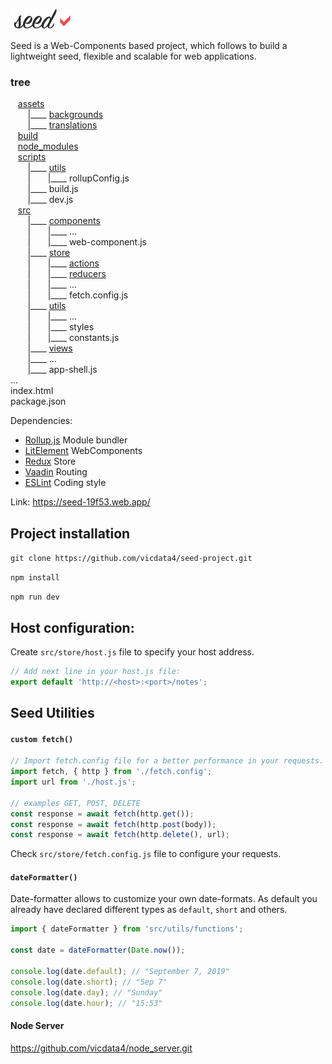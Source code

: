 ![](assets/logo_md.png?v=4&s=100)

Seed is a Web-Components based project, which follows to build a lightweight seed, flexible and scalable for web applications.

### tree

&nbsp;&nbsp; [assets]()\
&nbsp;&nbsp;&nbsp;&nbsp;&nbsp;&nbsp;
|____  [backgrounds]()\
&nbsp;&nbsp;&nbsp;&nbsp;&nbsp;&nbsp;
|____  [translations]()\
&nbsp;&nbsp; [build]()\
&nbsp;&nbsp; [node_modules]()\
&nbsp;&nbsp; [scripts]()\
&nbsp;&nbsp;&nbsp;&nbsp;&nbsp;&nbsp;
|____  [utils]()\
&nbsp;&nbsp;&nbsp;&nbsp;&nbsp;&nbsp; |&nbsp;&nbsp;&nbsp;&nbsp;&nbsp;&nbsp;
|____ rollupConfig.js\
&nbsp;&nbsp;&nbsp;&nbsp;&nbsp;&nbsp;
|____  build.js\
&nbsp;&nbsp;&nbsp;&nbsp;&nbsp;&nbsp;
|____  dev.js\
&nbsp;&nbsp; [src]()\
&nbsp;&nbsp;&nbsp;&nbsp;&nbsp;&nbsp;
|____  [components]()\
&nbsp;&nbsp;&nbsp;&nbsp;&nbsp;&nbsp; |&nbsp;&nbsp;&nbsp;&nbsp;&nbsp;&nbsp;
|____ ...\
&nbsp;&nbsp;&nbsp;&nbsp;&nbsp;&nbsp; |&nbsp;&nbsp;&nbsp;&nbsp;&nbsp;&nbsp;
|____ web-component.js\
&nbsp;&nbsp;&nbsp;&nbsp;&nbsp;&nbsp;
|____ [store]()\
&nbsp;&nbsp;&nbsp;&nbsp;&nbsp;&nbsp; |&nbsp;&nbsp;&nbsp;&nbsp;&nbsp;&nbsp;
|____ [actions]()\
&nbsp;&nbsp;&nbsp;&nbsp;&nbsp;&nbsp; |&nbsp;&nbsp;&nbsp;&nbsp;&nbsp;&nbsp;
|____ [reducers]()\
&nbsp;&nbsp;&nbsp;&nbsp;&nbsp;&nbsp; |&nbsp;&nbsp;&nbsp;&nbsp;&nbsp;&nbsp;
|____ ...\
&nbsp;&nbsp;&nbsp;&nbsp;&nbsp;&nbsp; |&nbsp;&nbsp;&nbsp;&nbsp;&nbsp;&nbsp;
|____ fetch.config.js\
&nbsp;&nbsp;&nbsp;&nbsp;&nbsp;&nbsp;
|____ [utils]()\
&nbsp;&nbsp;&nbsp;&nbsp;&nbsp;&nbsp; |&nbsp;&nbsp;&nbsp;&nbsp;&nbsp;&nbsp;
|____ ...\
&nbsp;&nbsp;&nbsp;&nbsp;&nbsp;&nbsp; |&nbsp;&nbsp;&nbsp;&nbsp;&nbsp;&nbsp;
|____ styles\
&nbsp;&nbsp;&nbsp;&nbsp;&nbsp;&nbsp; |&nbsp;&nbsp;&nbsp;&nbsp;&nbsp;&nbsp;
|____ constants.js\
&nbsp;&nbsp;&nbsp;&nbsp;&nbsp;&nbsp;
|____ [views]()\
&nbsp;&nbsp;&nbsp;&nbsp;&nbsp;&nbsp;
|____ ...\
&nbsp;&nbsp;&nbsp;&nbsp;&nbsp;&nbsp;
|____ app-shell.js\
...\
index.html\
package.json

Dependencies:
- [Rollup.js](https://rollupjs.org) Module bundler
- [LitElement](https://lit-element.polymer-project.org) WebComponents
- [Redux](https://redux.js.org) Store
- [Vaadin](https://www.npmjs.com/package/@vaadin/router) Routing
- [ESLint](https://eslint.org) Coding style

Link: https://seed-19f53.web.app/

## Project installation

`git clone https://github.com/vicdata4/seed-project.git`

`npm install`

`npm run dev`

## Host configuration:

Create `src/store/host.js` file to specify your host address.
```js
// Add next line in your host.js file: 
export default 'http://<host>:<port>/notes';
```


## Seed Utilities

#### `custom fetch()`

```js
// Import fetch.config file for a better performance in your requests.
import fetch, { http } from './fetch.config';
import url from './host.js';

// examples GET, POST, DELETE
const response = await fetch(http.get());
const response = await fetch(http.post(body));
const response = await fetch(http.delete(), url);

```

Check `src/store/fetch.config.js` file to configure your requests.

#### `dateFormatter()`

Date-formatter allows to customize your own date-formats.
As default you already have declared different types as `default`, `short` and others.

 ```js
import { dateFormatter } from 'src/utils/functions';

const date = dateFormatter(Date.now());

console.log(date.default); // "September 7, 2019"
console.log(date.short); // "Sep 7"
console.log(date.day); // "Sunday"
console.log(date.hour); // "15:53"
 ```



#### Node Server

https://github.com/vicdata4/node_server.git






